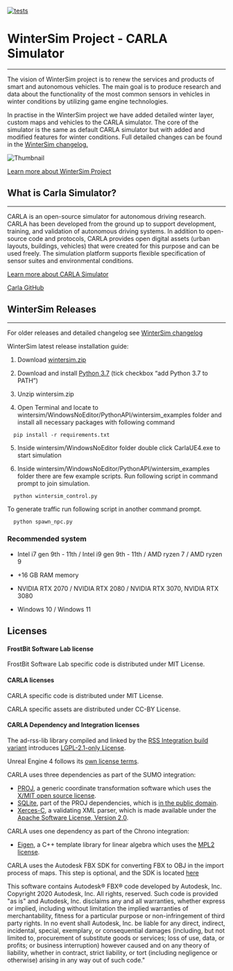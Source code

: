 [![tests](https://github.com/FrostBit-Software-Lab-Lapland-UAS/carla/actions/workflows/tests.yml/badge.svg?branch=wintersim%2Fupdate&event=push)](https://github.com/FrostBit-Software-Lab-Lapland-UAS/carla/actions/workflows/tests.yml)

# WinterSim Project - CARLA Simulator

-------

The vision of WinterSim project is to renew the services and products of smart and autonomous vehicles. The main goal is to produce research and data about the functionality of the most common sensors in vehicles in winter conditions by utilizing game engine technologies.

In practise in the WinterSim project we have added detailed winter layer, custom maps and vehicles to the CARLA simulator. The core of the simulator is the same as default CARLA simulator but with added and modified features for winter conditions. Full detailed changes can be found in the [WinterSim changelog.](https://github.com/FrostBit-Software-Lab-Lapland-UAS/carla/blob/wintersim/master/WINTERSIM_CHANGELOG.md)

![Thumbnail](https://github.com/FrostBit-Software-Lab-Lapland-UAS/carla/blob/wintersim/master/Docs/wintersim/WinterSim_Thumbnail.gif)

[Learn more about WinterSim Project](https://wintersim.fi/)

## What is Carla Simulator?

-------

CARLA is an open-source simulator for autonomous driving research. CARLA has been developed from the ground up to support development, training, and validation of autonomous driving systems. In addition to open-source code and protocols, CARLA provides open digital assets (urban layouts, buildings, vehicles) that were created for this purpose and can be used freely. The simulation platform supports flexible specification of sensor suites and environmental conditions.

[Learn more about CARLA Simulator](http://carla.org/) 

[Carla GitHub](https://github.com/carla-simulator/carla)

## WinterSim Releases

-------

For older releases and detailed changelog see [WinterSim changelog](https://github.com/FrostBit-Software-Lab-Lapland-UAS/carla/blob/wintersim/master/WINTERSIM_CHANGELOG.md)

WinterSim latest release installation guide:

1. Download [wintersim.zip](https://a3s.fi/swift/v1/AUTH_8811c563a60e4395828a2393f44e064b/Releases/wintersim.zip)

2. Download and install [Python 3.7](https://www.python.org/downloads/release/python-370/) (tick checkbox “add Python 3.7 to PATH”)

3. Unzip wintersim.zip

4. Open Terminal and locate to wintersim/WindowsNoEditor/PythonAPI/wintersim_examples folder and install all necessary packages with following command

  ```
    pip install -r requirements.txt
  ```
  
5. Inside wintersim/WindowsNoEditor folder double click CarlaUE4.exe to start simulation

6. Inside wintersim/WindowsNoEditor/PythonAPI/wintersim_examples folder there are few example scripts. Run following script in command prompt to join simulation.

  ```
    python wintersim_control.py
  ```
  
  To generate traffic run following script in another command prompt.
  
  ```
    python spawn_npc.py
  ```

### Recommended system


 - Intel i7 gen 9th - 11th / Intel i9 gen 9th - 11th / AMD ryzen 7 / AMD ryzen 9

 - +16 GB RAM memory

 - NVIDIA RTX 2070 / NVIDIA RTX 2080 / NVIDIA RTX 3070, NVIDIA RTX 3080

 - Windows 10 / Windows 11


Licenses
-------
#### FrostBit Software Lab license

FrostBit Software Lab specific code is distributed under MIT License.

#### CARLA licenses

CARLA specific code is distributed under MIT License.

CARLA specific assets are distributed under CC-BY License.

#### CARLA Dependency and Integration licenses

The ad-rss-lib library compiled and linked by the [RSS Integration build variant](Docs/adv_rss.md) introduces [LGPL-2.1-only License](https://opensource.org/licenses/LGPL-2.1).

Unreal Engine 4 follows its [own license terms](https://www.unrealengine.com/en-US/faq).

CARLA uses three dependencies as part of the SUMO integration:
- [PROJ](https://proj.org/), a generic coordinate transformation software which uses the [X/MIT open source license](https://proj.org/about.html#license).
- [SQLite](https://www.sqlite.org), part of the PROJ dependencies, which is [in the public domain](https://www.sqlite.org/purchase/license).
- [Xerces-C](https://xerces.apache.org/xerces-c/), a validating XML parser, which is made available under the [Apache Software License, Version 2.0](http://www.apache.org/licenses/LICENSE-2.0.html).

CARLA uses one dependency as part of the Chrono integration:
- [Eigen](https://eigen.tuxfamily.org/index.php?title=Main_Page), a C++ template library for linear algebra which uses the [MPL2 license](https://www.mozilla.org/en-US/MPL/2.0/).

CARLA uses the Autodesk FBX SDK for converting FBX to OBJ in the import process of maps. This step is optional, and the SDK is located [here](https://www.autodesk.com/developer-network/platform-technologies/fbx-sdk-2020-0)

This software contains Autodesk® FBX® code developed by Autodesk, Inc. Copyright 2020 Autodesk, Inc. All rights, reserved. Such code is provided "as is" and Autodesk, Inc. disclaims any and all warranties, whether express or implied, including without limitation the implied warranties of merchantability, fitness for a particular purpose or non-infringement of third party rights. In no event shall Autodesk, Inc. be liable for any direct, indirect, incidental, special, exemplary, or consequential damages (including, but not limited to, procurement of substitute goods or services; loss of use, data, or profits; or business interruption) however caused and on any theory of liability, whether in contract, strict liability, or tort (including negligence or otherwise) arising in any way out of such code."
